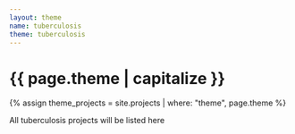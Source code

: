 ```yaml
---
layout: theme
name: tuberculosis
theme: tuberculosis
---
```


# {{ page.theme | capitalize }}
{% assign theme_projects = site.projects | where: "theme", page.theme %}

All tuberculosis projects will be listed here

